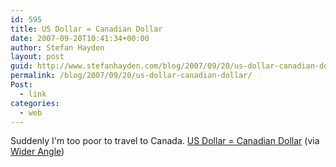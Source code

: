 ```yaml
---
id: 595
title: US Dollar = Canadian Dollar
date: 2007-09-20T10:41:34+00:00
author: Stefan Hayden
layout: post
guid: http://www.stefanhayden.com/blog/2007/09/20/us-dollar-canadian-dollar/
permalink: /blog/2007/09/20/us-dollar-canadian-dollar/
Post:
  - link
categories:
  - web
---
```

Suddenly I'm too poor to travel to Canada. <a href="http://finance.yahoo.com/currency/convert?amt=1&from=USD&to=CAD&submit=Convert&">US Dollar = Canadian Dollar</a> (via <a href="http://widerangle.tumblr.com/">Wider Angle</a>)